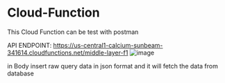 # Cloud-Function

This Cloud Function can be test with postman 

API ENDPOINT: https://us-central1-calcium-sunbeam-341614.cloudfunctions.net/middle-layer-f1
![image](https://user-images.githubusercontent.com/77890467/223523451-6c1f47c4-2431-4638-928c-6c52c53f527f.png)

in Body insert raw query data in json format
and it will fetch the data from database
